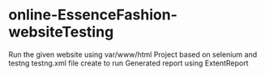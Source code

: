 # online-EssenceFashion-websiteTesting

Run the given website using var/www/html
Project based on selenium and testng
testng.xml file create to run
Generated report using ExtentReport

